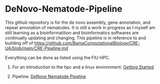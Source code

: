 # DeNovo-Nematode-Pipeline

This github repository is for the de novo assembly, gene annotation, and repeat annotation of nematodes. It is still a work in progress as I myself am still learning as a bioinformatition and bioinformatics softwares are continually updating and changing. This pipeline is in reference to and building off of https://github.com/BamaComputationalBiology/CRE-UA/blob/main/CRE-Pipeline.md

Everything can be done as listed using the FIU HPC. 

1) For an introduction to the hpc and a linux environment: [Getting Started](https://github.com/vkeggers/DeNovo-Nematode-Pipeline/blob/main/Getting%20_Started.md)

2) Pipeline: [DeNovo Nematode Pipeline](https://github.com/vkeggers/DeNovo-Nematode-Pipeline/blob/main/DeNovo-Nematode-Pipeline.md) 
